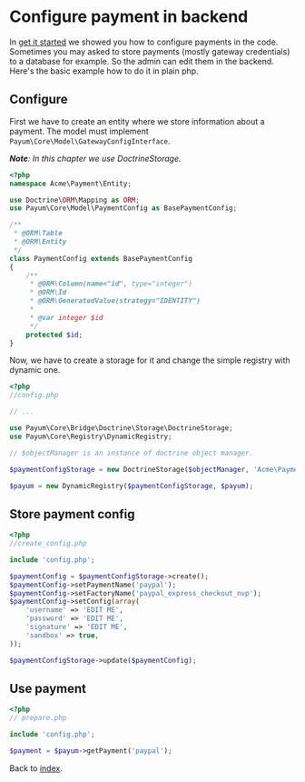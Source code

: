 # Configure payment in backend

In [get it started](get_it_started.md) we showed you how to configure payments in the code. 
Sometimes you may asked to store payments (mostly gateway credentials) to a database for example. 
So the admin can edit them in the backend. Here's the basic example how to do it in plain php. 
   
## Configure

First we have to create an entity where we store information about a payment. 
The model must implement `Payum\Core\Model\GatewayConfigInterface`.

_**Note**: In this chapter we use DoctrineStorage._

```php
<?php
namespace Acme\Payment\Entity;

use Doctrine\ORM\Mapping as ORM;
use Payum\Core\Model\PaymentConfig as BasePaymentConfig;

/**
 * @ORM\Table
 * @ORM\Entity
 */
class PaymentConfig extends BasePaymentConfig
{
    /**
     * @ORM\Column(name="id", type="integer")
     * @ORM\Id
     * @ORM\GeneratedValue(strategy="IDENTITY")
     *
     * @var integer $id
     */
    protected $id;
}
```

Now, we have to create a storage for it and change the simple registry with dynamic one.

```php
<?php
//config.php

// ...

use Payum\Core\Bridge\Doctrine\Storage\DoctrineStorage;
use Payum\Core\Registry\DynamicRegistry;

// $objectManager is an instance of doctrine object manager.

$paymentConfigStorage = new DoctrineStorage($objectManager, 'Acme\Payment\Entity\PaymentConfig');

$payum = new DynamicRegistry($paymentConfigStorage, $payum);
```

## Store payment config

```php
<?php
//create_config.php

include 'config.php';

$paymentConfig = $paymentConfigStorage->create();
$paymentConfig->setPaymentName('paypal');
$paymentConfig->setFactoryName('paypal_express_checkout_nvp');
$paymentConfig->setConfig(array(
    'username' => 'EDIT ME',
    'password' => 'EDIT ME',
    'signature' => 'EDIT ME',
    'sandbox' => true,
));

$paymentConfigStorage->update($paymentConfig);
```

## Use payment

```php
<?php
// prepare.php

include 'config.php';

$payment = $payum->getPayment('paypal');
```

Back to [index](index.md).

 
 

